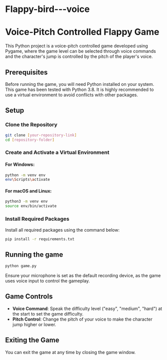# Flappy-bird---voice
# Voice-Pitch Controlled Flappy Game

This Python project is a voice-pitch controlled game developed using Pygame, where the game level can be selected through voice commands and the character's jump is controlled by the pitch of the player's voice.

## Prerequisites

Before running the game, you will need Python installed on your system. This game has been tested with Python 3.8. It is highly recommended to use a virtual environment to avoid conflicts with other packages.

## Setup

### Clone the Repository

```bash
git clone [your-repository-link]
cd [repository-folder]
```

### Create and Activate a Virtual Environment

#### For Windows:

```bash
python -m venv env
env\Scripts\activate
```

#### For macOS and Linux:

```bash
python3 -m venv env
source env/bin/activate
```

### Install Required Packages

Install all required packages using the command below:

```bash
pip install -r requirements.txt
```

## Running the game

```bash
python game.py
```

Ensure your microphone is set as the default recording device, as the game uses voice input to control the gameplay.

## Game Controls

- **Voice Command**: Speak the difficulty level ("easy", "medium", "hard") at the start to set the game difficulty.
- **Pitch Control**: Change the pitch of your voice to make the character jump higher or lower.

## Exiting the Game

You can exit the game at any time by closing the game window.
